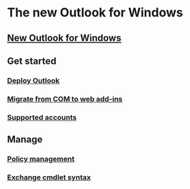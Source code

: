 # The new Outlook for Windows

## [New Outlook for Windows](overview-new-outlook.md)

## Get started
### [Deploy Outlook](/get-started/deployment-new-outlook.md)
### [Migrate from COM to web add-ins](/get-started/migrate-com-to-web-addins.md)
### [Supported accounts](/get-started/supported-account-types.md)

## Manage
### [Policy management](/manage/policy-management.md)
### [Exchange cmdlet syntax](/powershell/exchange/exchange-cmdlet-syntax.md)